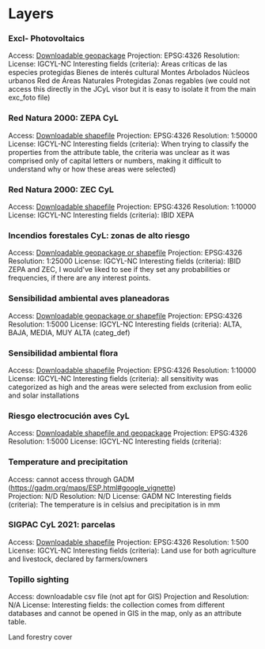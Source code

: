 # Layers

### Excl- Photovoltaics
  Access: [Downloadable geopackage](https://idecyl.jcyl.es/geonetwork/srv/spa/catalog.search#/metadata/SPAGOBCYLCITDTSERZEF)
  Projection: EPSG:4326
  Resolution: 
  License: IGCYL-NC
  Interesting fields (criteria): 
      Areas críticas de las especies protegidas 
      Bienes de interés cultural 
      Montes Arbolados 
      Núcleos urbanos 
      Red de Áreas Naturales Protegidas 
      Zonas regables (we could not access this directly in the JCyL visor but it is easy to isolate it from the main exc_foto file) 

### Red Natura 2000: ZEPA CyL
  Access: [Downloadable shapefile](https://idecyl.jcyl.es/geonetwork/srv/spa/catalog.search#/metadata/SPAGOBCYLMNADTSPSZEP) 
  Projection: EPSG:4326
  Resolution: 1:50000
  License: IGCYL-NC
  Interesting fields (criteria): 
  When trying to classify the properties from the attribute table, the criteria was unclear as it was comprised only of capital letters or numbers, 
  making it difficult to understand why or how these areas were selected)

### Red Natura 2000: ZEC CyL
  Access: [Downloadable shapefile](https://idecyl.jcyl.es/geonetwork/srv/spa/catalog.search#/metadata/SPAGOBCYLMNADTSPSZEC)
  Projection: EPSG:4326
  Resolution: 1:10000
  License: IGCYL-NC
  Interesting fields (criteria): IBID XEPA

### Incendios forestales CyL: zonas de alto riesgo
  Access: [Downloadable geopackage or shapefile](https://idecyl.jcyl.es/geonetwork/srv/spa/catalog.search#/metadata/SPAGOBCYLCITDTSNZZRI)
  Projection: EPSG:4326
  Resolution: 1:25000
  License: IGCYL-NC
  Interesting fields (criteria): IBID ZEPA and ZEC, I would've liked to see if they set any probabilities or frequencies, if there are any interest points. 

### Sensibilidad ambiental aves planeadoras
  Access: [Downloadable geopackage or shapefile](https://idecyl.jcyl.es/geonetwork/srv/spa/catalog.search#/metadata/SPAGOBCYLMNADTSAMAPS)
  Projection: EPSG:4326
  Resolution: 1:5000
  License: IGCYL-NC
  Interesting fields (criteria): 
    ALTA, BAJA, MEDIA, MUY ALTA (categ_def)

### Sensibilidad ambiental flora
  Access: [Downloadable shapefile](https://idecyl.jcyl.es/geonetwork/srv/spa/catalog.search#/metadata/SPAGOBCYLMNADTSAMSAF)
  Projection: EPSG:4326
  Resolution: 1:10000
  License: IGCYL-NC
  Interesting fields (criteria): 
    all sensitivity was categorized as high and the areas were selected from exclusion from eolic and solar installations

### Riesgo electrocución aves CyL
  Access: [Downloadable shapefile and geopackage](https://idecyl.jcyl.es/geonetwork/srv/spa/catalog.search#/metadata/SPAGOBCYLMNADTSMOBIARE)
  Projection: EPSG:4326 
  Resolution: 1:5000
  License: IGCYL-NC
  Interesting fields (criteria):

### Temperature and precipitation 
  Access: cannot access through GADM (https://gadm.org/maps/ESP.html#google_vignette)  
  Projection: N/D
  Resolution: N/D
  License: GADM NC
  Interesting fields (criteria): The temperature is in celsius and precipitation is in mm

### SIGPAC CyL 2021: parcelas
  Access: [Downloadable shapefile](https://idecyl.jcyl.es/geonetwork/srv/spa/catalog.search#/metadata/SPAGOBCYLAYGDTSLCPAR2021)
  Projection: EPSG:4326
  Resolution: 1:500
  License: IGCYL-NC
  Interesting fields (criteria): Land use for both agriculture and livestock, declared by farmers/owners
  
### Topillo sighting 
  Access: downloadable csv file (not apt for GIS)
  Projection and Resolution: N/A
  License: 
  Interesting fields: the collection comes from different databases and cannot be opened in GIS in the map, only as an attribute table. 

Land forestry cover  
  
